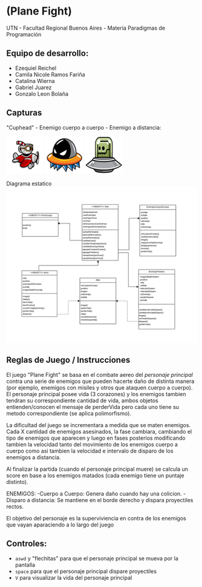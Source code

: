 #  (Plane Fight) 

UTN - Facultad Regional Buenos Aires - Materia Paradigmas de Programación

## Equipo de desarrollo: 

- Ezequiel Reichel
- Camila Nicole Ramos Fariña
- Catalina Wierna
- Gabriel Juarez
- Gonzalo Leon Bolaña
 
## Capturas 
"Cuphead" - Enemigo cuerpo a cuerpo - Enemigo a distancia:

![pepita](assets/cuphead.png) ![pepita](assets/alienQueSeMueve.png) ![pepita](assets/alienQueDispara.png)

Diagrama estatico
![pepita](assets/DiagramaEstatico(1).png)

## Reglas de Juego / Instrucciones

El juego "Plane Fight" se basa en el combate aereo del *personaje principal* contra una serie de enemigos que pueden hacerte daño de distinta manera (por ejemplo, enemigos con misiles y otros que ataquen cuerpo a cuerpo). El personaje principal posee vida (3 corazones) y los enemigos tambien tendran su correspondiente cantidad de vida, ambos objetos entienden/conocen el mensaje de perderVida pero cada uno tiene su metodo correspondiente (se aplica polimorfismo). 

La dificultad del juego se incrementara a medida que se maten enemigos. Cada X cantidad de enemigos asesinados, la fase cambiara, cambiando el tipo de enemigos que aparecen y luego en fases posterios modificando tambien la velocidad tanto del movimiento de los enemigos cuerpo a cuerpo como asi tambien la velocidad e intervalo de disparo de los enemigos a distancia.

Al finalizar la partida (cuando el personaje principal muere) se calcula un score en base a los enemigos matados (cada enemigo tiene un puntaje distinto).

ENEMIGOS: 
-Cuerpo a Cuerpo: Genera daño cuando hay una colicion.
-Disparo a distancia: Se mantiene en el borde derecho y dispara proyectiles rectos.

El objetivo del personaje es la superviviencia en contra de los enemigos que vayan aparaciendo a lo largo del juego

## Controles:

- `aswd` y "flechitas" para que el personaje principal se mueva por la pantalla
- `space` para que el personaje principal dispare proyectiles
- `V` para visualizar la vida del personaje principal

